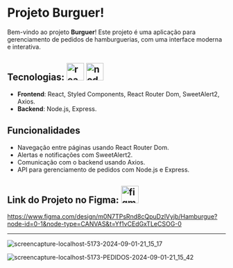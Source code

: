 # Projeto Burguer!  

Bem-vindo ao projeto **Burguer**! Este projeto é uma aplicação para gerenciamento de pedidos de hamburguerias, com uma interface moderna e interativa.

## Tecnologias: <img src="https://cdn.jsdelivr.net/gh/devicons/devicon/icons/react/react-original.svg" height="40" alt="react logo"  />   <img src="https://cdn.jsdelivr.net/gh/devicons/devicon/icons/nodejs/nodejs-original.svg" height="40" alt="nodejs logo"  />

- **Frontend**: React, Styled Components, React Router Dom, SweetAlert2, Axios.
- **Backend**: Node.js, Express.

## Funcionalidades
- Navegação entre páginas usando React Router Dom.
- Alertas e notificações com SweetAlert2.
- Comunicação com o backend usando Axios.
- API para gerenciamento de pedidos com Node.js e Express.

## Link do Projeto no Figma:   <img src="https://cdn.jsdelivr.net/gh/devicons/devicon/icons/figma/figma-original.svg" height="40" alt="figma logo"  />
https://www.figma.com/design/m0N7TPsRnd8cQpuDzlVyjb/Hamburgue?node-id=0-1&node-type=CANVAS&t=Yf1vCEdGxTLeCSOG-0

---

![screencapture-localhost-5173-2024-09-01-21_15_17](https://github.com/user-attachments/assets/988f708a-19f0-42a0-8ede-7c5ce4ca5e0b)

![screencapture-localhost-5173-PEDIDOS-2024-09-01-21_15_42](https://github.com/user-attachments/assets/2536b3e6-37a1-4696-870c-d90e3c0f1004)

